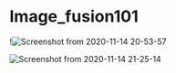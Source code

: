 # Image_fusion101
!![Screenshot from 2020-11-14 20-53-57](https://user-images.githubusercontent.com/44977226/99150576-970ec700-26bb-11eb-8ac0-0c4da8054aef.png)

![Screenshot from 2020-11-14 21-25-14](https://user-images.githubusercontent.com/44977226/99151277-f8d13000-26bf-11eb-91c8-80936d860009.png)

